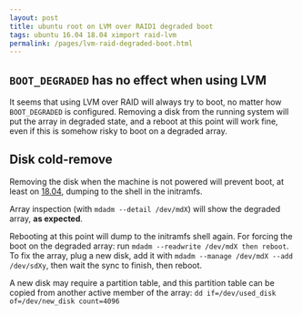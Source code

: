 ```yaml
---
layout: post
title: ubuntu root on LVM over RAID1 degraded boot
tags: ubuntu 16.04 18.04 ximport raid-lvm
permalink: /pages/lvm-raid-degraded-boot.html
---
```


## `BOOT_DEGRADED` has no effect when using LVM
It seems that using LVM over RAID will always try to boot, no matter how `BOOT_DEGRADED` is configured.
Removing a disk from the running system will put the array in degraded state, and a reboot at this point will work fine, even if this is somehow risky to boot on a degraded array.

## Disk cold-remove
Removing the disk when the machine is not powered will prevent boot, at least on [18.04](tag/18.04.html), dumping to the shell in the initramfs.

Array inspection (with `mdadm --detail /dev/mdX`) will show the degraded array, **as expected**.

Rebooting at this point will dump to the initramfs shell again.
For forcing the boot on the degraded array:  run `mdadm --readwrite /dev/mdX then reboot`.
To fix the array, plug a new disk, add it with `mdadm --manage /dev/mdX --add /dev/sdXy`, then wait the sync to finish, then reboot.

A new disk may require a partition table, and this partition table can be copied from another active member of the array: `dd if=/dev/used_disk of=/dev/new_disk count=4096`